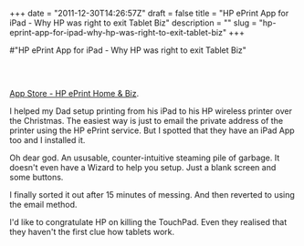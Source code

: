 +++
date = "2011-12-30T14:26:57Z"
draft = false
title = "HP ePrint App for iPad - Why HP was right to exit Tablet Biz"
description = ""
slug = "hp-eprint-app-for-ipad-why-hp-was-right-to-exit-tablet-biz"
+++

#"HP ePrint App for iPad - Why HP was right to exit Tablet Biz"

&nbsp;
<p style="text-align: center;"><a href="http://itunes.apple.com/us/app/hp-eprint-home-biz/id299531647?mt=8"><img src='https://s3-eu-west-1.amazonaws.com/conoroneill.net/wp-content/uploads/2011/12/mzl.ydgiuouc.480x480-75.jpg' alt='' /></a></p>
<a href="http://itunes.apple.com/us/app/hp-eprint-home-biz/id299531647?mt=8">App Store - HP ePrint Home &amp; Biz</a>.

I helped my Dad setup printing from his iPad to his HP wireless printer over the Christmas. The easiest way is just to email the private address of the printer using the HP ePrint service. But I spotted that they have an iPad App too and I installed it.

Oh dear god. An ususable, counter-intuitive steaming pile of garbage. It doesn't even have a Wizard to help you setup. Just a blank screen and some buttons.

I finally sorted it out after 15 minutes of messing. And then reverted to using the email method.

I'd like to congratulate HP on killing the TouchPad. Even they realised that they haven't the first clue how tablets work.